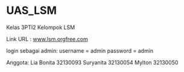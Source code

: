 UAS_LSM
=======
Kelas 3PTI2
Kelompok LSM

Link URL : www.lsm.orgfree.com

login sebagai admin:
username = admin
password = admin

Anggota:
	Lia Bonita 32130093 
	Suryanita 32130054
	Mylton 32130050
